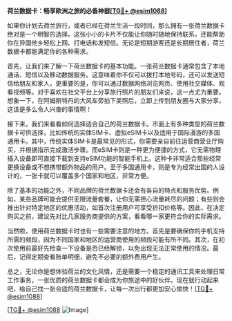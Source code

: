 **荷兰数据卡：畅享欧洲之旅的必备神器[[TG💪+ @esim1088](https://t.me/s/esim1088)]**

如果你计划去荷兰旅行，或者已经在荷兰生活一段时间，那么拥有一张荷兰数据卡绝对是一个明智的选择。这张小小的卡片不仅能让你随时随地保持联系，还能帮助你在异国他乡轻松上网、打电话和发短信。无论是短期游客还是长期居住者，荷兰数据卡都能满足你的各种需求。

首先，让我们来了解一下荷兰数据卡的基本功能。一张荷兰数据卡通常包含了本地通话、短信以及移动数据服务。这意味着你不仅可以拨打本地号码，还可以发送短信给朋友和家人，更重要的是，你可以通过数据网络浏览网页、使用社交媒体、观看视频等。对于喜欢在社交平台上分享旅行照片的朋友们来说，这一点尤为重要。想象一下，在阿姆斯特丹的大风车旁拍下美照后，立即上传到朋友圈与大家分享，这该是多么令人兴奋的事情啊！

接下来，我们来看看如何选择适合自己的荷兰数据卡。市面上有多种类型的荷兰数据卡可供选择，比如传统的实体SIM卡、虚拟eSIM卡以及适用于国际漫游的多国通用卡。其中，传统实体SIM卡是最常见的形式，你需要亲自前往运营商营业厅购买，并根据指示完成激活步骤。而eSIM卡则是一种更为便捷的方式，它无需物理插入设备即可直接下载到支持eSIM功能的智能手机上。这种卡非常适合那些经常更换设备或不想携带额外物品的用户。至于多国通用卡，则是专为经常出国的人设计的，一张卡就可以覆盖多个国家和地区，非常方便。

除了基本的功能之外，不同品牌的荷兰数据卡还会有各自的特点和服务优势。例如，某些品牌可能会提供无限流量套餐，让你无需担心流量耗尽的问题；有些则会推出针对特定地区的优惠活动，如首次注册用户可享受折扣价格等。因此，在决定购买之前，建议先对比几家服务商提供的方案，看看哪一家更符合你的实际需求。

当然啦，使用荷兰数据卡时也有一些需要注意的地方。首先是要确保你的手机支持所需的频段，因为不同国家和地区的运营商使用的频段可能有所不同。其次，在初次使用前最好先检查一下设备是否已经解锁，以免出现无法正常使用的情况。最后，记得定期查看账单明细，避免不必要的额外费用产生。

总之，无论你是想体验荷兰的文化风情，还是需要一个稳定的通讯工具来处理日常工作事务，一张优质的荷兰数据卡都会成为你旅途中的好伙伴。现在就行动起来吧，给自己找一张合适的荷兰数据卡，让每一次出行都更加安心愉快！[[TG💪+ @esim1088](https://t.me/s/esim1088)]

[[TG💪+ @esim1088](https://t.me/s/esim1088) ![Image](https://i.postimg.cc/4NQfJmqS/Snipaste-2025-05-13-00-14-12.png)]